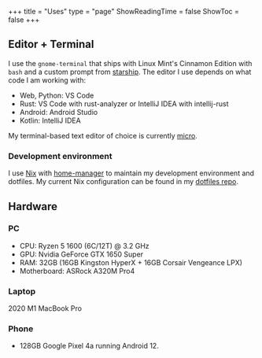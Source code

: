 +++
title = "Uses"
type = "page"
ShowReadingTime = false
ShowToc = false
+++

## Editor + Terminal

I use the `gnome-terminal` that ships with Linux Mint's Cinnamon Edition with `bash` and a custom prompt from [starship](https://starship.rs). The editor I use depends on what code I am working with:

- Web, Python: VS Code
- Rust: VS Code with rust-analyzer or IntelliJ IDEA with intellij-rust
- Android: Android Studio
- Kotlin: IntelliJ IDEA

My terminal-based text editor of choice is currently [micro](https://micro-editor.com/).

### Development environment

I use [Nix](https://nixos.org/nix/) with [home-manager](https://github.com/nix-community/home-manager) to maintain my development environment and dotfiles. My current Nix configuration can be found in my [dotfiles repo](https://github.com/msfjarvis/dotfiles/blob/main/nixos/home-manager.nix).

## Hardware

### PC

- CPU: Ryzen 5 1600 (6C/12T) @ 3.2 GHz
- GPU: Nvidia GeForce GTX 1650 Super
- RAM: 32GB (16GB Kingston HyperX + 16GB Corsair Vengeance LPX)
- Motherboard: ASRock A320M Pro4

### Laptop

2020 M1 MacBook Pro

### Phone

- 128GB Google Pixel 4a running Android 12.
